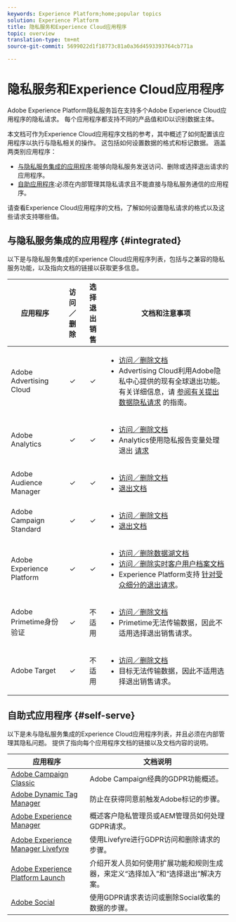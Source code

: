 ```yaml
---
keywords: Experience Platform;home;popular topics
solution: Experience Platform
title: 隐私服务和Experience Cloud应用程序
topic: overview
translation-type: tm+mt
source-git-commit: 5699022d1f18773c81a0a36d4593393764cb771a

---
```



# 隐私服务和Experience Cloud应用程序

Adobe Experience Platform隐私服务旨在支持多个Adobe Experience Cloud应用程序的隐私请求。 每个应用程序都支持不同的产品值和ID以识别数据主体。

本文档可作为Experience Cloud应用程序文档的参考，其中概述了如何配置该应用程序以执行与隐私相关的操作。 这包括如何设置数据的格式和标记数据。 涵盖两类别应用程序：

* [与隐私服务集成的应用程序](#integrated):能够向隐私服务发送访问、删除或选择退出请求的应用程序。
* [自助应用程序](#self-serve):必须在内部管理其隐私请求且不能直接与隐私服务通信的应用程序。

请查看Experience Cloud应用程序的文档，了解如何设置隐私请求的格式以及这些请求支持哪些值。

## 与隐私服务集成的应用程序 {#integrated}

以下是与隐私服务集成的Experience Cloud应用程序列表，包括与之兼容的隐私服务功能，以及指向文档的链接以获取更多信息。

| 应用程序 | 访问／删除 | 选择退出销售 | 文档和注意事项 |
--- | :---: | :---: | ---
| Adobe Advertising Cloud | ✓ | ✓ | <ul><li>[访问／删除文档](https://docs.adobe.com/content/help/en/advertising-cloud/all/privacy/ad-cloud-gdpr.html) </li><li>Advertising Cloud利用Adobe隐私中心提供的现有全球退出功能。 有关详细信息，请 [参阅有关提出数据隐私请求](https://docs.adobe.com/content/help/en/audience-manager/user-guide/overview/data-privacy/data-privacy-requests.html#opt-out-requests) 的指南。</li></ul> |
| Adobe Analytics | ✓ | ✓ | <ul><li>[访问／删除文档](https://marketing.adobe.com/resources/help/en_US/analytics/gdpr/index.html)</li><li>Analytics使用隐私报告变量处理退出 [请求](https://docs.adobe.com/content/help/en/analytics/admin/data-governance/consent-variables.html)</li></ul> |
| Adobe Audience Manager | ✓ | ✓ | <ul><li>[访问／删除文档](https://marketing.adobe.com/resources/help/en_US/aam/aam-gdpr.html)</li><li>[退出文档](https://docs.adobe.com/content/help/en/audience-manager/user-guide/features/declared-ids.html)</li></ul> |
| Adobe Campaign Standard | ✓ | ✓ | <ul><li>[访问／删除文档](https://docs.campaign.adobe.com/doc/standard/getting_started/en/ACS_GDPR.html)</li><li>[退出文档](../segmentation/honoring-opt-outs.md)</li></ul> |
| Adobe Experience Platform | ✓ | ✓ | <ul><li>[访问／删除数据湖文档](../catalog/privacy.md)</li><li>[访问／删除实时客户用户档案文档](../profile/privacy.md)</li><li>Experience Platform支持 [针对受众细分的退出请求](https://www.adobe.io/apis/experienceplatform/home/profile-identity-segmentation/profile-identity-segmentation-services.html#!api-specification/markdown/narrative/technical_overview/segmentation/honoring-opt-outs.md)。</li></ul> |
| Adobe Primetime身份验证 | ✓ | 不适用 | <ul><li>[访问／删除文档](http://tve.helpdocsonline.com/how-to-make-a-privacy-request)</li><li>Primetime无法传输数据，因此不适用选择退出销售请求。</li></ul> |
| Adobe Target | ✓ | 不适用 | <ul><li>[访问／删除文档](https://marketing.adobe.com/resources/help/en_US/target/target/privacy-and-general-data-protection-regulation.html)</li><li>目标无法传输数据，因此不适用选择退出销售请求。</li></ul> |

<!-- (To include once access/delete documentation is available)
Adobe Customer Attributes (CRS) | ✓ | N/A | <ul><li>Customer Attributes does not have the capability to transfer data, therefore opt-out-of-sale requests are not applicable.</li></ul>
-->

## 自助式应用程序 {#self-serve}

以下是未与隐私服务集成的Experience Cloud应用程序列表，并且必须在内部管理其隐私问题。 提供了指向每个应用程序文档的链接以及文档内容的说明。

| 应用程序 | 文档说明 |
| ------- | ----------- |
| [Adobe Campaign Classic](https://docs.campaign.adobe.com/doc/AC/getting_started/EN/ACC_GDPR.html) | Adobe Campaign经典的GDPR功能概述。 |
| [Adobe Dynamic Tag Manager](https://marketing.adobe.com/resources/help/en_US/dtm/opt-in.html) | 防止在获得同意前触发Adobe标记的步骤。 |
| [Adobe Experience Manager](https://helpx.adobe.com/experience-manager/6-4/managing/using/gdpr-compliance.html) | 概述客户隐私管理员或AEM管理员如何处理GDPR请求。 |
| [Adobe Experience Manager Livefyre](https://marketing.adobe.com/resources/help/en_US/livefyre/c_gdpr_compliance.html) | 使用Livefyre进行GDPR访问和删除请求的步骤。 |
| [Adobe Experience Platform Launch](https://docs.adobelaunch.com/client-side-information/deploy-javascript-tags-to-opt-in-to-launch) | 介绍开发人员如何使用扩展功能和规则生成器，来定义“选择加入”和“选择退出”解决方案。 |
| [Adobe Social](https://marketing.adobe.com/resources/help/en_US/social/c_gdpr-request.html) | 使用GDPR请求表访问或删除Social收集的数据的步骤。 |
